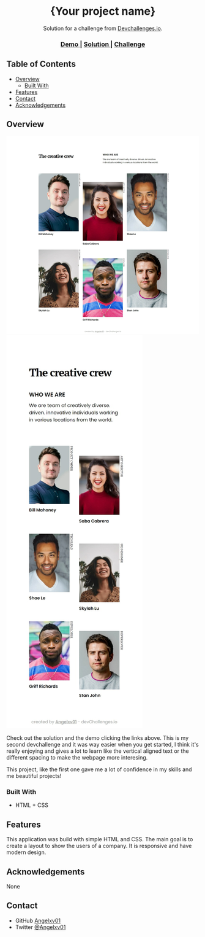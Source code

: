 <!-- Please update value in the {}  -->

<h1 align="center">{Your project name}</h1>

<div align="center">
   Solution for a challenge from  <a href="http://devchallenges.io" target="_blank">Devchallenges.io</a>.
</div>

<div align="center">
  <h3>
    <a href="https://dazzling-lumiere-6be99a.netlify.app/">
      Demo
    </a>
    <span> | </span>
    <a href="https://github.com/Angelxv01/my-team-page-master">
      Solution
    </a>
    <span> | </span>
    <a href="https://devchallenges.io/challenges/hhmesazsqgKXrTkYkt0U">
      Challenge
    </a>
  </h3>
</div>

<!-- TABLE OF CONTENTS -->

## Table of Contents

- [Overview](#overview)
  - [Built With](#built-with)
- [Features](#features)
- [Contact](#contact)
- [Acknowledgements](#acknowledgements)

<!-- OVERVIEW -->

## Overview

![screenshot](https://github.com/Angelxv01/my-team-page-master/blob/main/web.jpeg)
![screenshot](https://github.com/Angelxv01/my-team-page-master/blob/main/mobile.jpeg)

Check out the solution and the demo clicking the links above.
This is my second devchallenge and it was way easier when you get started, I think it's really enjoying and gives a lot to learn like the vertical aligned text or the different spacing to make the webpage more interesing.

This project, like the first one gave me a lot of confidence in my skills and me beautiful projects!

### Built With

- HTML + CSS

## Features

This application was build with simple HTML and CSS. The main goal is to create a layout to show the users of a company. It is responsive and have modern design.


## Acknowledgements

None

## Contact

- GitHub [Angelxv01](https://github.com/Angelxv01)
- Twitter [@Angelxv01](https://twitter.com/Angelxv01)
